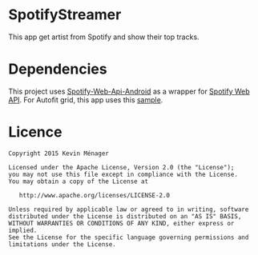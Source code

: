 # SpotifyStreamer

This app get artist from Spotify and show their top tracks.

# Dependencies
This project uses [Spotify-Web-Api-Android](https://github.com/kaaes/spotify-web-api-android) as a wrapper for [Spotify Web API](https://developer.spotify.com/web-api/).
For Autofit grid, this app uses this [sample](http://blog.sqisland.com/2014/12/recyclerview-autofit-grid.html).


# Licence
    Copyright 2015 Kevin Ménager

    Licensed under the Apache License, Version 2.0 (the "License");
    you may not use this file except in compliance with the License.
    You may obtain a copy of the License at

       http://www.apache.org/licenses/LICENSE-2.0

    Unless required by applicable law or agreed to in writing, software
    distributed under the License is distributed on an "AS IS" BASIS,
    WITHOUT WARRANTIES OR CONDITIONS OF ANY KIND, either express or implied.
    See the License for the specific language governing permissions and
    limitations under the License.
